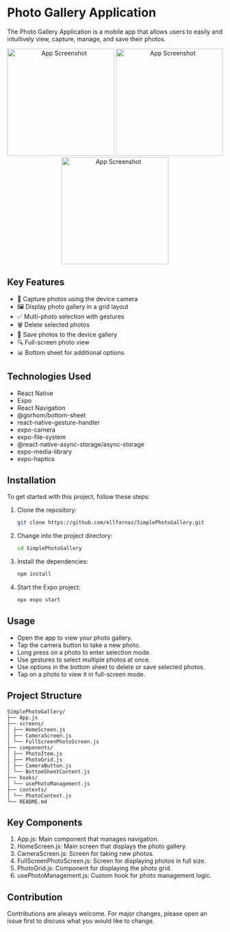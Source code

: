 # Photo Gallery Application

The Photo Gallery Application is a mobile app that allows users to easily and intuitively view, capture, manage, and save their photos.

<div align="center">
   <img src="https://i.ibb.co.com/D91kBdK/Whats-App-Image-2024-07-18-at-15-02-41.jpg" alt="App Screenshot" width="250" >
   <img src="https://i.ibb.co.com/VqDps3h/Whats-App-Image-2024-07-18-at-15-02-42.jpg" alt="App Screenshot" width="250" >
   <img src="https://i.ibb.co.com/Bgy23N0/Whats-App-Image-2024-07-18-at-15-02-41-1.jpg" alt="App Screenshot" width="250">
</div>

## Key Features

- 📸 Capture photos using the device camera
- 🖼️ Display photo gallery in a grid layout
- ✅ Multi-photo selection with gestures
- 🗑️ Delete selected photos
- 💾 Save photos to the device gallery
- 🔍 Full-screen photo view
- 📊 Bottom sheet for additional options

## Technologies Used

- React Native
- Expo
- React Navigation
- @gorhom/bottom-sheet
- react-native-gesture-handler
- expo-camera
- expo-file-system
- @react-native-async-storage/async-storage
- expo-media-library
- expo-haptics

## Installation

To get started with this project, follow these steps:

1. Clone the repository:
   ```bash
   git clone https://github.com/ellfarnaz/SimplePhotoGallery.git
   ```
2. Change into the project directory:
   ```bash
   cd SimplePhotoGallery
   ```
3. Install the dependencies:
   ```bash
   npm install
   ```
4. Start the Expo project:
   ```bash
   npx expo start
   ```


## Usage
- Open the app to view your photo gallery.
- Tap the camera button to take a new photo.
- Long press on a photo to enter selection mode.
- Use gestures to select multiple photos at once.
- Use options in the bottom sheet to delete or save selected photos.
- Tap on a photo to view it in full-screen mode.

## Project Structure

```plaintext
SimplePhotoGallery/
├── App.js
├── screens/
│ ├── HomeScreen.js
│ ├── CameraScreen.js
│ └── FullScreenPhotoScreen.js
├── components/
│ ├── PhotoItem.js
│ ├── PhotoGrid.js
│ ├── CameraButton.js
│ └── BottomSheetContent.js
├── hooks/
│ └── usePhotoManagement.js
├── contexts/
│ └── PhotoContext.js
└── README.md
```

## Key Components

1. App.js: Main component that manages navigation.
2. HomeScreen.js: Main screen that displays the photo gallery.
3. CameraScreen.js: Screen for taking new photos.
4. FullScreenPhotoScreen.js: Screen for displaying photos in full size.
5. PhotoGrid.js: Component for displaying the photo grid.
6. usePhotoManagement.js: Custom hook for photo management logic.

## Contribution

Contributions are always welcome. For major changes, please open an issue first to discuss what you would like to change.


